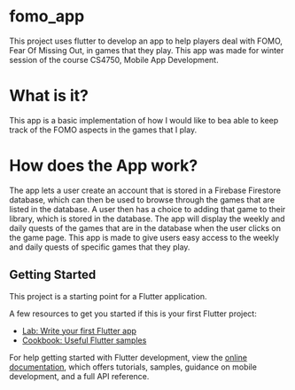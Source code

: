 # fomo_app

This project uses flutter to develop an app to help players deal with FOMO, Fear Of Missing Out, in games that they play. This app was made for winter session of the course CS4750, Mobile App Development.

# What is it?

This app is a basic implementation of how I would like to bea able to keep track of the FOMO aspects in the games that I play.

# How does the App work?

The app lets a user create an account that is stored in a Firebase Firestore database, which can then be used to browse through the games that are listed in the database. A user then has a choice to adding that game to their library, which is stored in the database. The app will display the weekly and daily quests of the games that are in the database when the user clicks on the game page. This app is made to give users easy access to the weekly and daily quests of specific games that they play.

## Getting Started

This project is a starting point for a Flutter application.

A few resources to get you started if this is your first Flutter project:

- [Lab: Write your first Flutter app](https://docs.flutter.dev/get-started/codelab)
- [Cookbook: Useful Flutter samples](https://docs.flutter.dev/cookbook)

For help getting started with Flutter development, view the
[online documentation](https://docs.flutter.dev/), which offers tutorials,
samples, guidance on mobile development, and a full API reference.
